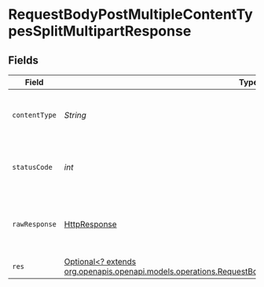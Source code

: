 # RequestBodyPostMultipleContentTypesSplitMultipartResponse


## Fields

| Field                                                                                                                                                                                              | Type                                                                                                                                                                                               | Required                                                                                                                                                                                           | Description                                                                                                                                                                                        |
| -------------------------------------------------------------------------------------------------------------------------------------------------------------------------------------------------- | -------------------------------------------------------------------------------------------------------------------------------------------------------------------------------------------------- | -------------------------------------------------------------------------------------------------------------------------------------------------------------------------------------------------- | -------------------------------------------------------------------------------------------------------------------------------------------------------------------------------------------------- |
| `contentType`                                                                                                                                                                                      | *String*                                                                                                                                                                                           | :heavy_check_mark:                                                                                                                                                                                 | HTTP response content type for this operation                                                                                                                                                      |
| `statusCode`                                                                                                                                                                                       | *int*                                                                                                                                                                                              | :heavy_check_mark:                                                                                                                                                                                 | HTTP response status code for this operation                                                                                                                                                       |
| `rawResponse`                                                                                                                                                                                      | [HttpResponse<InputStream>](https://docs.oracle.com/en/java/javase/11/docs/api/java.net.http/java/net/http/HttpResponse.html)                                                                      | :heavy_check_mark:                                                                                                                                                                                 | Raw HTTP response; suitable for custom response parsing                                                                                                                                            |
| `res`                                                                                                                                                                                              | [Optional<? extends org.openapis.openapi.models.operations.RequestBodyPostMultipleContentTypesSplitMultipartRes>](../../models/operations/RequestBodyPostMultipleContentTypesSplitMultipartRes.md) | :heavy_minus_sign:                                                                                                                                                                                 | OK                                                                                                                                                                                                 |